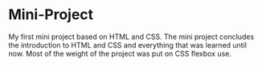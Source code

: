 # Mini-Project
My first mini project based on HTML and CSS.
The mini project concludes the introduction to HTML and CSS and everything that was learned until now.
Most of the weight of the project was put on CSS flexbox use.
